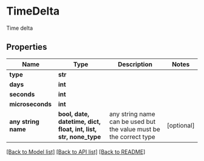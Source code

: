 # TimeDelta

Time delta

## Properties
Name | Type | Description | Notes
------------ | ------------- | ------------- | -------------
**type** | **str** |  | 
**days** | **int** |  | 
**seconds** | **int** |  | 
**microseconds** | **int** |  | 
**any string name** | **bool, date, datetime, dict, float, int, list, str, none_type** | any string name can be used but the value must be the correct type | [optional]

[[Back to Model list]](../README.md#documentation-for-models) [[Back to API list]](../README.md#documentation-for-api-endpoints) [[Back to README]](../README.md)


